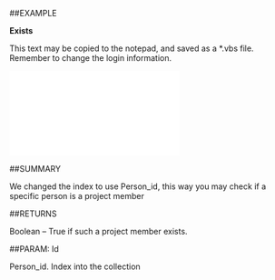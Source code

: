 
##EXAMPLE

**Exists**

This text may be copied to the notepad, and saved as a *.vbs file. Remember to change the login information.

![](..\..\Examples\vbs\SOProjectMembers.Exists.vbs.txt)


##SUMMARY

We changed the index to use Person_id, this way you may check if a specific person is a project member


##RETURNS

Boolean – True if such a project member exists.


##PARAM: Id

Person_id. Index into the collection

